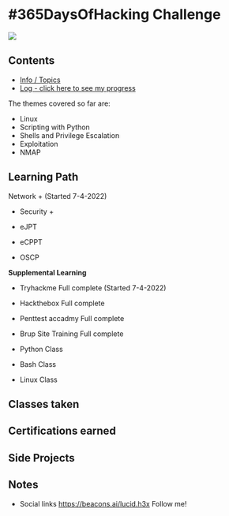 # #365DaysOfHacking Challenge
<img src="https://encrypted-tbn0.gstatic.com/images?q=tbn:ANd9GcSqT2LDlQqb-FFmkerSud1xFJPgo5zuj6texg&usqp=CAU">

## Contents
* [Info / Topics](README.md)
* [Log - click here to see my progress](log.md)

The themes covered so far are:

* Linux
* Scripting with Python
* Shells and Privilege Escalation
* Exploitation
* NMAP

## Learning Path

 Network +   (Started 7-4-2022)
 
- Security +

- eJPT

- eCPPT

- OSCP

**Supplemental Learning**

- Tryhackme Full complete  (Started 7-4-2022)

- Hackthebox Full complete

- Penttest accadmy Full complete

- Brup Site Training Full complete

- Python Class

- Bash Class 

- Linux Class

## Classes taken 

## Certifications earned

## Side Projects

## Notes

* Social links https://beacons.ai/lucid.h3x Follow me!

